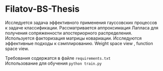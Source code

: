 # Filatov-BS-Thesis

Исследуется задача эффективного применения гауссовских процессов к задаче классификации. Рассматривается аппроксимация Лапласа для получения сопряженности апостериорного распределения. Используется факторизация матрицы ковариации. Исследуются эффективные подходы к сэмплированию. Weight space view , function space view. 


Требования содержатся в файле `requirements.txt`  
Использование для обучения `python train.py`
